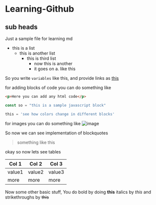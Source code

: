 # Learning-Github
## sub heads
Just a sample file for learning md

- this is a list
  - this is another list
    - this is third list
      - now this is another
      - it goes on
        a. like this


So you write `variables` like this, and provide links as [this](www.google.com)

for adding blocks of code you can do something like

```html
<p>Here you can add any html code</p>
```

```javascript
const so = "this is a sample javascript block"
```

```python
this = 'see how colors change in different blocks'
```

for images you can do something like ![image](https://github.githubassets.com/images/modules/logos_page/GitHub-Mark.png)

So now we can see implementation of blockquotes
> something like this

okay so now lets see tables

| Col 1 | Col 2 | Col 3 |
| --- | --- | --- |
| value1 | value2 | value3 |
| more | more | more |

Now some other basic stuff,
You do bold by doing **this**
italics by *this*
and strikethroughs by ~~this~~
